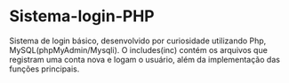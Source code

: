 # Sistema-login-PHP
Sistema de login básico, desenvolvido por curiosidade utilizando Php, MySQL(phpMyAdmin/Mysqli). 
O includes(inc) contém os arquivos que registram uma conta nova e logam o usuário, além da implementação das funções principais.

